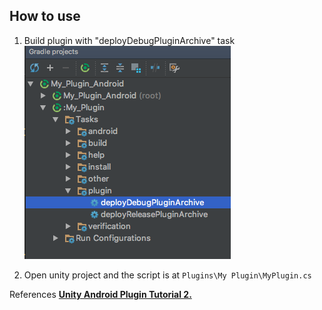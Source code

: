 

## How to use
1. Build plugin with "deployDebugPluginArchive" task
![](docs/img/gradle_task.png)

2. Open unity project and the script is at `Plugins\My Plugin\MyPlugin.cs`


References
[**Unity Android Plugin Tutorial 2.**](http://eppz.eu/blog/unity-android-plugin-tutorial-2/)